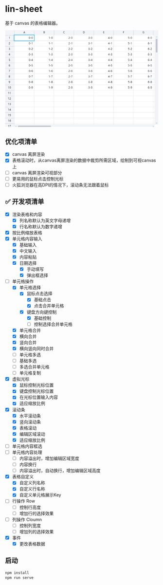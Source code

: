 # lin-sheet
基于 canvas 的表格编辑器。

![image](https://raw.githubusercontent.com/Liuzln/lin-sheet/master/gif/GIF%202020-4-8%2012-52-36.gif)

## 优化项清单
- [x] canvas 离屏渲染
- [x] 表格滚动时，从canvas离屏渲染的数据中裁剪所需区域，绘制到可视canvas上
- [ ] canvas 离屏渲染可视部分
- [ ] 更易用的鼠标点击控制光标
- [ ] 火狐浏览器在高DPI的情况下，滚动条无法跟着鼠标

## :white_check_mark: 开发项清单
- [x] 渲染表格和内容
  - [x] 列名称默认为英文字母递增
  - [x] 行名称默认为数字递增
- [x] 按比例缩放表格
- [x] 单元格内容输入
  - [x] 基础输入
  - [x] 中文输入
  - [x] 内容粘贴
  - [x] 日期选择
    - [x] 手动填写
    - [x] 弹出框选择
- [ ] 单元格操作
  - [x] 单元格选择
    - [x] 鼠标点击选择
      - [x] 基础点击
      - [x] 点击合并单元格
    - [x] 键盘方向键控制
      - [x] 基础控制
      - [ ] 控制选择合并单元格
  - [x] 单元格合并
   - [x] 横向合并
   - [x] 竖向合并
   - [x] 横向竖向同时合并
  - [ ] 单元格多选
   - [ ] 基础多选
   - [ ] 多选合并单元格
  - [ ] 单元格复制
- [x] 虚拟光标
  - [x] 鼠标控制光标位置
  - [x] 键盘控制光标位置
  - [x] 在光标位置输入内容
  - [x] 适应缩放比例
- [x] 滚动条
  - [x] 水平滚动条
  - [x] 竖向滚动条
  - [x] 表格滚动
  - [x] 编辑区域滚动
  - [x] 适应缩放比例
- [ ] 单元格内容框选
- [ ] 单元格内容处理
  - [ ] 内容溢出时，增加编辑区域宽度
  - [ ] 内容换行
  - [ ] 内容溢出时，自动换行，增加编辑区域高度
- [x] 表格自定义
  - [x] 自定义列名称
  - [x] 自定义行名称
  - [x] 自定义单元格展示Key
- [ ] 行操作 Row 
  - [ ] 控制行高度
  - [ ] 增加行的选择效果
- [ ] 列操作 Cloumn
  - [ ] 控制列宽度
  - [ ] 增加列的选择效果
- [x] 事件
  - [x] 更改表格数据

## 启动
```
npm install
npm run serve
```
